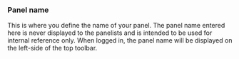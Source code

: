 ### Panel name

This is where you define the name of your panel. The panel name entered here is never displayed to the panelists and is intended to be used for internal reference only. When logged in, the panel name will be displayed on the left-side of the top toolbar.
